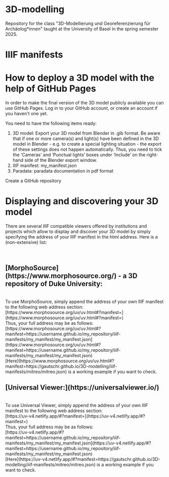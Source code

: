 # 3D-modelling

Repository for the class "3D-Modellierung und Georeferenzierung für Archäolog*innen" taught at the University of Basel in the spring semester 2025.

# IIIF manifests


# How to deploy a 3D model with the help of GitHub Pages

In order to make the final version of the 3D model publicly available you can use GitHub Pages. 
Log in to your GitHub account, or create an account if you haven't one yet.

You need to have the following items ready:
1. 3D model: Export your 3D model from Blender in .glb format. Be aware that if one or more camera(s) and light(s) have been defined in the 3D model in Blender - e.g. to create a special lighting situation - the export of these settings does not happen automatically. Thus, you need to tick the ‘Cameras’ and ‘Punctual lights’ boxes under ‘Include’ on the right-hand side of the Blender export window.
2. IIIF manifest: my_manifest.json
3. Paradata: paradata documentation in pdf format

Create a GitHub repository

# Displaying and discovering your 3D model

<p>There are several IIIF compatible viewers offered by institutions and projects which allow to display and discover your 3D model by simply specifying the address of your IIIF manifest in the html address. Here is a (non-extensive) list: </p>
<br>
<h2>
 [MorphoSource](https://www.morphosource.org/) - a 3D repository of Duke University:
</h2>
<br>
To use MorphoSource, simply append the address of your own IIIF manifest to the following web address section:
<br>
[https://www.morphosource.org/uv/uv.html#?manifest=](https://www.morphosource.org/uv/uv.html#?manifest=)
<br>
Thus, your full address may be as follows: 
<br>
[https://www.morphosource.org/uv/uv.html#?manifest=https://username.github.io/my_repository/iiif-manifests/my_manifest/my_manifest.json](https://www.morphosource.org/uv/uv.html#?manifest=https://username.github.io/my_repository/iiif-manifests/my_manifest/my_manifest.json)
<br>
[Here](https://www.morphosource.org/uv/uv.html#?manifest=https://gautschr.github.io/3D-modelling/iiif-manifests/mitreo/mitreo.json) is a working example if you want to check.

<h2>
 [Universal Viewer:](https://universalviewer.io/)
</h2>
<br>
To use Universal Viewer, simply append the address of your own IIIF manifest to the following web address section:
<br>
[https://uv-v4.netlify.app/#?manifest=](https://uv-v4.netlify.app/#?manifest=)
<br>
Thus, your full address may be as follows:
<br>
[https://uv-v4.netlify.app/#?manifest=https://username.github.io/my_repository/iiif-manifests/my_manifest/my_manifest.json](https://uv-v4.netlify.app/#?manifest=https://username.github.io/my_repository/iiif-manifests/my_manifest/my_manifest.json)
<br>
[Here](https://uv-v4.netlify.app/#?manifest=https://gautschr.github.io/3D-modelling/iiif-manifests/mitreo/mitreo.json) is a working example if you want to check.
 
